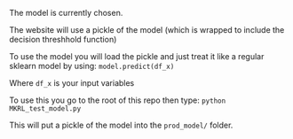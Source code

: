 The model is currently chosen.  


The website will use a pickle of the model (which is wrapped to include the decision threshhold function)

To use the model you will load the pickle and just treat it like a regular sklearn model by using: 
    `model.predict(df_x)` 
    
Where `df_x` is your input variables


To use this you go to the root of this repo then type: 
`python MKRL_test_model.py`

This will put a pickle of the model into the `prod_model/` folder. 
